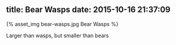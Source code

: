 title: Bear Wasps
date: 2015-10-16 21:37:09
---
{% asset_img bear-wasps.jpg Bear Wasps %}

Larger than wasps, but smaller than bears
